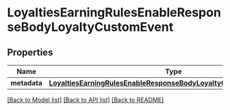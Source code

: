 # LoyaltiesEarningRulesEnableResponseBodyLoyaltyCustomEvent


## Properties
Name | Type | Description | Notes
------------ | ------------- | ------------- | -------------
**metadata** | [**LoyaltiesEarningRulesEnableResponseBodyLoyaltyCustomEventMetadata**](LoyaltiesEarningRulesEnableResponseBodyLoyaltyCustomEventMetadata.md) |  | [optional] 

[[Back to Model list]](../README.md#documentation-for-models) [[Back to API list]](../README.md#documentation-for-api-endpoints) [[Back to README]](../README.md)


